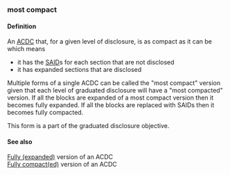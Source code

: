 ### most compact

<h4>Definition</h4><p>An <a href="ACDC">ACDC</a> that, for a given level of disclosure, is as compact as it can be which means</p><ul><li>it has the <a href="SAID">SAID</a>s for each section that are not disclosed </li><li>it has expanded sections that are disclosed</li></ul><p>Multiple forms of a single ACDC can be called the &quot;most compact&quot; version given that each level of graduated disclosure will have a &quot;most compacted&quot; version. If all the blocks are expanded of a most compact version then it becomes fully expanded. If all the blocks are replaced with SAIDs then it becomes fully compacted. </p><p>This form is a part of the graduated disclosure objective.</p><h4>See also</h4><p><a href="fully-expanded">Fully (expanded)</a> version of an ACDC<br><a href="fully-compact">Fully compact(ed)</a> version of an ACDC</p>